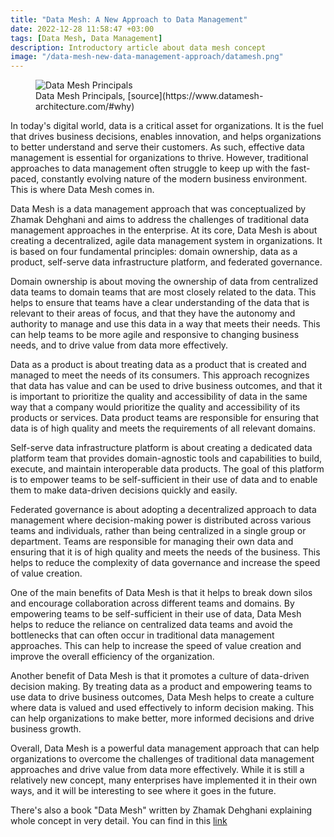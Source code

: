```yaml
---
title: "Data Mesh: A New Approach to Data Management"
date: 2022-12-28 11:58:47 +03:00
tags: [Data Mesh, Data Management]
description: Introductory article about data mesh concept
image: "/data-mesh-new-data-management-approach/datamesh.png"
---
```


<figure>
<img src="/data-mesh/datamesh.png" alt="Data Mesh Principals">
<figcaption>Data Mesh Principals, [source](https://www.datamesh-architecture.com/#why)</figcaption>
</figure>

In today's digital world, data is a critical asset for organizations. It is the fuel that drives business decisions, enables innovation, and helps organizations to better understand and serve their customers. As such, effective data management is essential for organizations to thrive. However, traditional approaches to data management often struggle to keep up with the fast-paced, constantly evolving nature of the modern business environment. This is where Data Mesh comes in.

Data Mesh is a data management approach that was conceptualized by Zhamak Dehghani and aims to address the challenges of traditional data management approaches in the enterprise. At its core, Data Mesh is about creating a decentralized, agile data management system in organizations. It is based on four fundamental principles: domain ownership, data as a product, self-serve data infrastructure platform, and federated governance.

Domain ownership is about moving the ownership of data from centralized data teams to domain teams that are most closely related to the data. This helps to ensure that teams have a clear understanding of the data that is relevant to their areas of focus, and that they have the autonomy and authority to manage and use this data in a way that meets their needs. This can help teams to be more agile and responsive to changing business needs, and to drive value from data more effectively.

Data as a product is about treating data as a product that is created and managed to meet the needs of its consumers. This approach recognizes that data has value and can be used to drive business outcomes, and that it is important to prioritize the quality and accessibility of data in the same way that a company would prioritize the quality and accessibility of its products or services. Data product teams are responsible for ensuring that data is of high quality and meets the requirements of all relevant domains.

Self-serve data infrastructure platform is about creating a dedicated data platform team that provides domain-agnostic tools and capabilities to build, execute, and maintain interoperable data products. The goal of this platform is to empower teams to be self-sufficient in their use of data and to enable them to make data-driven decisions quickly and easily.

Federated governance is about adopting a decentralized approach to data management where decision-making power is distributed across various teams and individuals, rather than being centralized in a single group or department. Teams are responsible for managing their own data and ensuring that it is of high quality and meets the needs of the business. This helps to reduce the complexity of data governance and increase the speed of value creation.

One of the main benefits of Data Mesh is that it helps to break down silos and encourage collaboration across different teams and domains. By empowering teams to be self-sufficient in their use of data, Data Mesh helps to reduce the reliance on centralized data teams and avoid the bottlenecks that can often occur in traditional data management approaches. This can help to increase the speed of value creation and improve the overall efficiency of the organization.

Another benefit of Data Mesh is that it promotes a culture of data-driven decision making. By treating data as a product and empowering teams to use data to drive business outcomes, Data Mesh helps to create a culture where data is valued and used effectively to inform decision making. This can help organizations to make better, more informed decisions and drive business growth.

Overall, Data Mesh is a powerful data management approach that can help organizations to overcome the challenges of traditional data management approaches and drive value from data more effectively. While it is still a relatively new concept, many enterprises have implemented it in their own ways, and it will be interesting to see where it goes in the future.

There's also a book "Data Mesh" written by Zhamak Dehghani explaining whole concept in very detail. You can find in this [link](https://www.oreilly.com/library/view/data-mesh/9781492092384/)
